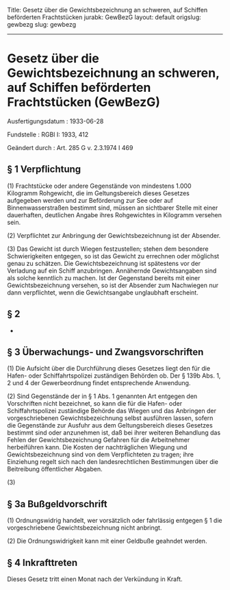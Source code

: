Title: Gesetz über die Gewichtsbezeichnung an schweren, auf Schiffen beförderten Frachtstücken
jurabk: GewBezG
layout: default
origslug: gewbezg
slug: gewbezg

---

# Gesetz über die Gewichtsbezeichnung an schweren, auf Schiffen beförderten Frachtstücken (GewBezG)

Ausfertigungsdatum
:   1933-06-28

Fundstelle
:   RGBl I: 1933, 412

Geändert durch
:   Art. 285 G v. 2.3.1974 I 469


## § 1 Verpflichtung

(1) Frachtstücke oder andere Gegenstände von mindestens 1.000
Kilogramm Rohgewicht, die im Geltungsbereich dieses Gesetzes
aufgegeben werden und zur Beförderung zur See oder auf
Binnenwasserstraßen bestimmt sind, müssen an sichtbarer Stelle mit
einer dauerhaften, deutlichen Angabe ihres Rohgewichtes in Kilogramm
versehen sein.

(2) Verpflichtet zur Anbringung der Gewichtsbezeichnung ist der
Absender.

(3) Das Gewicht ist durch Wiegen festzustellen; stehen dem besondere
Schwierigkeiten entgegen, so ist das Gewicht zu errechnen oder
möglichst genau zu schätzen. Die Gewichtsbezeichnung ist spätestens
vor der Verladung auf ein Schiff anzubringen. Annähernde
Gewichtsangaben sind als solche kenntlich zu machen. Ist der
Gegenstand bereits mit einer Gewichtsbezeichnung versehen, so ist der
Absender zum Nachwiegen nur dann verpflichtet, wenn die Gewichtsangabe
unglaubhaft erscheint.


## § 2

-


## § 3 Überwachungs- und Zwangsvorschriften

(1) Die Aufsicht über die Durchführung dieses Gesetzes liegt den für
die Hafen- oder Schiffahrtspolizei zuständigen Behörden ob. Der § 139b
Abs. 1, 2 und 4 der Gewerbeordnung findet entsprechende Anwendung.

(2) Sind Gegenstände der in § 1 Abs. 1 genannten Art entgegen den
Vorschriften nicht bezeichnet, so kann die für die Hafen- oder
Schiffahrtspolizei zuständige Behörde das Wiegen und das Anbringen der
vorgeschriebenen Gewichtsbezeichnung selbst ausführen lassen, sofern
die Gegenstände zur Ausfuhr aus dem Geltungsbereich dieses Gesetzes
bestimmt sind oder anzunehmen ist, daß bei ihrer weiteren Behandlung
das Fehlen der Gewichtsbezeichnung Gefahren für die Arbeitnehmer
herbeiführen kann. Die Kosten der nachträglichen Wiegung und
Gewichtsbezeichnung sind von dem Verpflichteten zu tragen; ihre
Einziehung regelt sich nach den landesrechtlichen Bestimmungen über
die Beitreibung öffentlicher Abgaben.

(3)


## § 3a Bußgeldvorschrift

(1) Ordnungswidrig handelt, wer vorsätzlich oder fahrlässig entgegen §
1 die vorgeschriebene Gewichtsbezeichnung nicht anbringt.

(2) Die Ordnungswidrigkeit kann mit einer Geldbuße geahndet werden.


## § 4 Inkrafttreten

Dieses Gesetz tritt einen Monat nach der Verkündung in Kraft.

